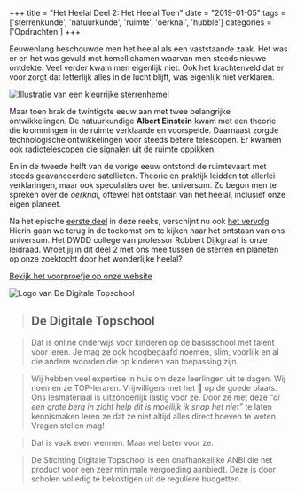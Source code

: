 +++
title = "Het Heelal Deel 2: Het Heelal Toen"
date = "2019-01-05"
tags = ['sterrenkunde', 'natuurkunde', 'ruimte', 'oerknal', 'hubble']
categories = ['Opdrachten']
+++

Eeuwenlang beschouwde men het heelal als een vaststaande zaak. Het was er en het
was gevuld met hemellichamen waarvan men steeds nieuwe ontdekte. Veel verder
kwam men eigenlijk niet. Ook het krachtenveld dat er voor zorgt dat letterlijk alles in
de lucht blijft, was eigenlijk niet verklaren.

![Illustratie van een kleurrijke sterrenhemel](/img/opdrachtens/het-heelal-deel-2/image5.jpg)

Maar toen brak de twintigste eeuw aan
met twee belangrijke ontwikkelingen. De natuurkundige **Albert Einstein** kwam met
een theorie die krommingen in de ruimte verklaarde en voorspelde. Daarnaast
zorgde technologische ontwikkelingen voor steeds betere telescopen. Er kwamen
ook radiotelescopen die signalen uit de ruimte oppikken.

En in de tweede helft van
de vorige eeuw ontstond de ruimtevaart met steeds geavanceerdere satellieten.
Theorie en praktijk leidden tot allerlei verklaringen, maar ook speculaties over het
universum. Zo begon men te spreken over de _oerknal_, oftewel het ontstaan van het
heelal, inclusief onze eigen planeet.

Na het epische [eerste deel](https://www.dedigitaletopschool.nl/voorproefjes/188-het-heelal-deel-2) in deze reeks, verschijnt nu ook [het vervolg](https://www.dedigitaletopschool.nl/voorproefjes/188-het-heelal--deel-2). Hierin gaan
we terug in de toekomst om te kijken naar het ontstaan van ons universum. Het
DWDD college van professor Robbert Dijkgraaf is onze leidraad. Wroet jij in dit deel
2 met ons mee tussen de sterren en planeten op onze zoektocht door het
wonderlijke heelal?

[Bekijk het voorproefje op onze website](https://www.dedigitaletopschool.nl/voorproefjes/188-het-heelal-deel-2)

![Logo van De Digitale Topschool](/img/de-digitale-topschool.png)

> ## De Digitale Topschool

> Dat is online onderwijs voor kinderen op de basisschool met talent voor leren.
Je mag ze ook hoogbegaafd noemen, slim, voorlijk en al die andere woorden die
op kinderen van toepassing zijn.

> Wij hebben veel expertise in huis om deze leerlingen uit te dagen. Wij noemen
ze TOP-leraren. Vrijwilligers met het 💜 op de goede plaats. Ons lesmateriaal
is uitzonderlijk lastig voor ze. Door ze met deze _“ai een grote berg in zicht help
dit is moeilijk ik snap het niet”_ te laten kennismaken leren ze dat ze niet
altijd alles direct hoeven te weten. Vragen stellen mag!

> Dat is vaak even wennen. Maar wel beter voor ze.

> De Stichting Digitale Topschool is een onafhankelijke ANBI die het product voor
een zeer minimale vergoeding aanbiedt. Deze is door scholen volledig te
bekostigen uit de reguliere budgetten.
